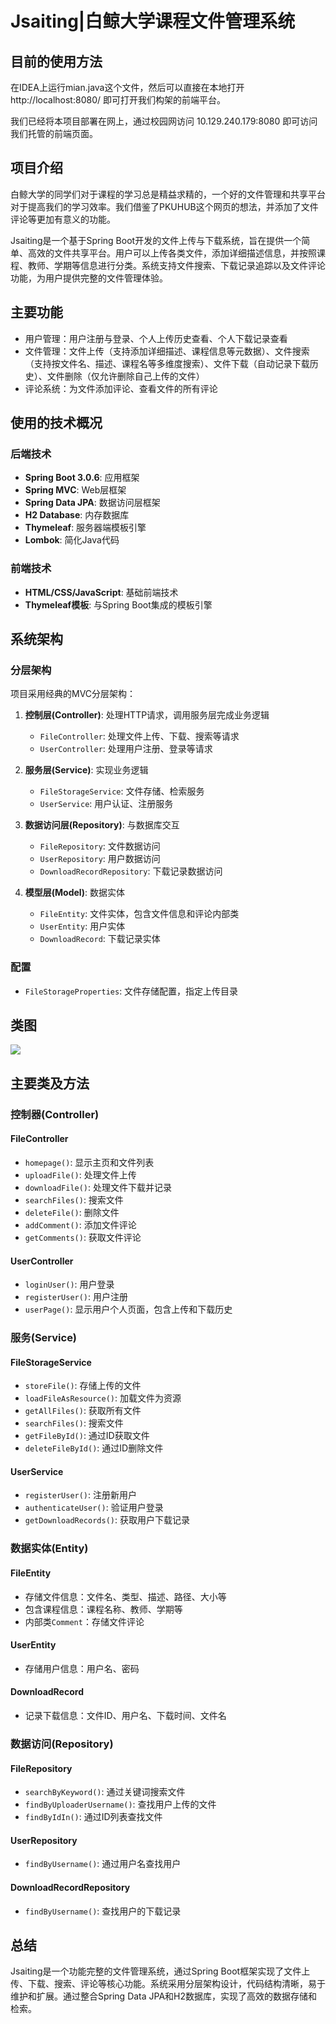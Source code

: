 # Jsaiting|白鲸大学课程文件管理系统

## 目前的使用方法
在IDEA上运行mian.java这个文件，然后可以直接在本地打开 http://localhost:8080/ 即可打开我们构架的前端平台。

我们已经将本项目部署在网上，通过校园网访问 10.129.240.179:8080 即可访问我们托管的前端页面。

## 项目介绍

白鲸大学的同学们对于课程的学习总是精益求精的，一个好的文件管理和共享平台对于提高我们的学习效率。我们借鉴了PKUHUB这个网页的想法，并添加了文件评论等更加有意义的功能。

Jsaiting是一个基于Spring Boot开发的文件上传与下载系统，旨在提供一个简单、高效的文件共享平台。用户可以上传各类文件，添加详细描述信息，并按照课程、教师、学期等信息进行分类。系统支持文件搜索、下载记录追踪以及文件评论功能，为用户提供完整的文件管理体验。

## 主要功能

- 用户管理：用户注册与登录、个人上传历史查看、个人下载记录查看
- 文件管理：文件上传（支持添加详细描述、课程信息等元数据）、文件搜索（支持按文件名、描述、课程名等多维度搜索）、文件下载（自动记录下载历史）、文件删除（仅允许删除自己上传的文件）
- 评论系统：为文件添加评论、查看文件的所有评论

## 使用的技术概况

### 后端技术
- **Spring Boot 3.0.6**: 应用框架
- **Spring MVC**: Web层框架
- **Spring Data JPA**: 数据访问层框架
- **H2 Database**: 内存数据库
- **Thymeleaf**: 服务器端模板引擎
- **Lombok**: 简化Java代码

### 前端技术
- **HTML/CSS/JavaScript**: 基础前端技术
- **Thymeleaf模板**: 与Spring Boot集成的模板引擎

## 系统架构

### 分层架构

项目采用经典的MVC分层架构：

1. **控制层(Controller)**: 处理HTTP请求，调用服务层完成业务逻辑
   - `FileController`: 处理文件上传、下载、搜索等请求
   - `UserController`: 处理用户注册、登录等请求

2. **服务层(Service)**: 实现业务逻辑
   - `FileStorageService`: 文件存储、检索服务
   - `UserService`: 用户认证、注册服务

3. **数据访问层(Repository)**: 与数据库交互
   - `FileRepository`: 文件数据访问
   - `UserRepository`: 用户数据访问
   - `DownloadRecordRepository`: 下载记录数据访问

4. **模型层(Model)**: 数据实体
   - `FileEntity`: 文件实体，包含文件信息和评论内部类
   - `UserEntity`: 用户实体
   - `DownloadRecord`: 下载记录实体

### 配置
- `FileStorageProperties`: 文件存储配置，指定上传目录

## 类图

![](FileStorageService.png)

## 主要类及方法

### 控制器(Controller)

#### FileController
- `homepage()`: 显示主页和文件列表
- `uploadFile()`: 处理文件上传
- `downloadFile()`: 处理文件下载并记录
- `searchFiles()`: 搜索文件
- `deleteFile()`: 删除文件
- `addComment()`: 添加文件评论
- `getComments()`: 获取文件评论

#### UserController
- `loginUser()`: 用户登录
- `registerUser()`: 用户注册
- `userPage()`: 显示用户个人页面，包含上传和下载历史

### 服务(Service)

#### FileStorageService
- `storeFile()`: 存储上传的文件
- `loadFileAsResource()`: 加载文件为资源
- `getAllFiles()`: 获取所有文件
- `searchFiles()`: 搜索文件
- `getFileById()`: 通过ID获取文件
- `deleteFileById()`: 通过ID删除文件

#### UserService
- `registerUser()`: 注册新用户
- `authenticateUser()`: 验证用户登录
- `getDownloadRecords()`: 获取用户下载记录

### 数据实体(Entity)

#### FileEntity
- 存储文件信息：文件名、类型、描述、路径、大小等
- 包含课程信息：课程名称、教师、学期等
- 内部类`Comment`：存储文件评论

#### UserEntity
- 存储用户信息：用户名、密码

#### DownloadRecord
- 记录下载信息：文件ID、用户名、下载时间、文件名

### 数据访问(Repository)

#### FileRepository
- `searchByKeyword()`: 通过关键词搜索文件
- `findByUploaderUsername()`: 查找用户上传的文件
- `findByIdIn()`: 通过ID列表查找文件

#### UserRepository
- `findByUsername()`: 通过用户名查找用户

#### DownloadRecordRepository
- `findByUsername()`: 查找用户的下载记录

## 总结

Jsaiting是一个功能完整的文件管理系统，通过Spring Boot框架实现了文件上传、下载、搜索、评论等核心功能。系统采用分层架构设计，代码结构清晰，易于维护和扩展。通过整合Spring Data JPA和H2数据库，实现了高效的数据存储和检索。